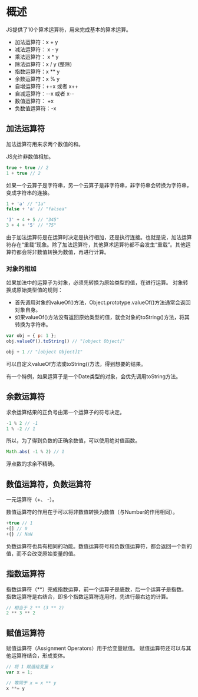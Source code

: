 # 概述
JS提供了10个算术运算符，用来完成基本的算术运算。
* 加法运算符：x + y
* 减法运算符： x - y
* 乘法运算符： x * y
* 除法运算符：x / y (整除)
* 指数运算符：x ** y
* 余数运算符：x % y
* 自增运算符：++x 或者 x++
* 自减运算符：--x 或者 x--
* 数值运算符： +x
* 负数值运算符：-x

## 加法运算符
加法运算符用来求两个数值的和。

JS允许非数值相加。
```js
true + true // 2
1 + true // 2
```

如果一个云算子是字符串，另一个云算子是非字符串，非字符串会转换为字符串，变成字符串的连接。
```js
1 + 'a' // "1a"
false + 'a' // "falsea"

'3' + 4 + 5 // "345"
3 + 4 + '5' // "75"
```
由于加法运算符是在运算时决定是执行相加，还是执行连接。也就是说，加法运算符存在“重载”现象。除了加法运算符，其他算术运算符都不会发生“重载”。其他运算符都会将非数值转换为数值，再进行计算。

### 对象的相加
如果加法中的运算子为对象，必须先转换为原始类型的值，在进行运算。
对象转换成原始类型值的规则：
* 首先调用对象的valueOf()方法，Object.prototype.valueOf()方法通常会返回对象自身。
* 如果valueOf()方法没有返回原始类型的值，就会对象的toString()方法，将其转换为字符串。
```js
var obj = { p: 1 };
obj.valueOf().toString() // "[object Object]"

obj + 1 // "[object Object]1"
```

可以自定义valueOf方法或toString()方法，得到想要的结果。

有一个特例，如果运算子是一个Date类型的对象，会优先调用toString方法。

## 余数运算符
求余运算结果的正负号由第一个运算子的符号决定。
```js
-1 % 2 // -1
1 % -2 // 1
```

所以，为了得到负数的正确余数值，可以使用绝对值函数。
```js
Math.abs( -1 % 2) // 1
```

浮点数的求余不精确。

## 数值运算符，负数运算符
一元运算符（+、 -）。

数值运算符的作用在于可以将非数值转换为数值（与Number的作用相同）。
```js
+true // 1
+[] // 0
+{} // NaN
```

负数运算符也具有相同的功能。数值运算符号和负数值运算符，都会返回一个新的值，而不会改变原始变量的值。

## 指数运算符
指数运算符（**）完成指数运算，前一个运算子是底数，后一个运算子是指数。
指数运算符是右结合，即多个指数运算符连用时，先进行最右边的计算。
```js
// 相当于 2 ** (3 ** 2)
2 ** 3 ** 2
```

## 赋值运算符
赋值运算符（Assignment Operators）用于给变量赋值。
赋值运算符还可以与其他运算符结合，形成变体。
```js
// 将 1 赋值给变量 x
var x = 1;

// 等同于 x = x ** y
x **= y
```
